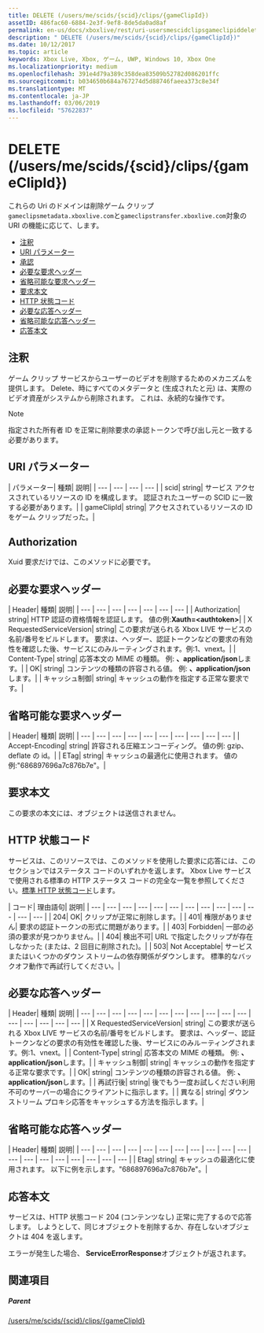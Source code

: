 ```yaml
---
title: DELETE (/users/me/scids/{scid}/clips/{gameClipId})
assetID: 486fac60-6884-2e3f-9ef8-8de5da0ad8af
permalink: en-us/docs/xboxlive/rest/uri-usersmescidclipsgameclipiddelete.html
description: " DELETE (/users/me/scids/{scid}/clips/{gameClipId})"
ms.date: 10/12/2017
ms.topic: article
keywords: Xbox Live, Xbox, ゲーム, UWP, Windows 10, Xbox One
ms.localizationpriority: medium
ms.openlocfilehash: 391e4d79a389c358dea83509b52782d086201ffc
ms.sourcegitcommit: b034650b684a767274d5d88746faeea373c8e34f
ms.translationtype: MT
ms.contentlocale: ja-JP
ms.lasthandoff: 03/06/2019
ms.locfileid: "57622837"
---
```

# <a name="delete-usersmescidsscidclipsgameclipid"></a>DELETE (/users/me/scids/{scid}/clips/{gameClipId})
これらの Uri のドメインは削除ゲーム クリップ`gameclipsmetadata.xboxlive.com`と`gameclipstransfer.xboxlive.com`対象の URI の機能に応じて、します。
 
  * [注釈](#ID4EX)
  * [URI パラメーター](#ID4ECB)
  * [承認](#ID4ENB)
  * [必要な要求ヘッダー](#ID4EYB)
  * [省略可能な要求ヘッダー](#ID4EEE)
  * [要求本文](#ID4ENF)
  * [HTTP 状態コード](#ID4EYF)
  * [必要な応答ヘッダー](#ID4EIAAC)
  * [省略可能な応答ヘッダー](#ID4E2CAC)
  * [応答本文](#ID4E2DAC)
 
<a id="ID4EX"></a>

 
## <a name="remarks"></a>注釈
 
ゲーム クリップ サービスからユーザーのビデオを削除するためのメカニズムを提供します。 Delete、時にすべてのメタデータと (生成されたと元) は、実際のビデオ資産がシステムから削除されます。 これは、永続的な操作です。 

> [!NOTE] 
> 指定された所有者 ID を正常に削除要求の承認トークンで呼び出し元と一致する必要があります。 


  
<a id="ID4ECB"></a>

 
## <a name="uri-parameters"></a>URI パラメーター
 
| パラメーター| 種類| 説明| 
| --- | --- | --- | --- | 
| scid| string| サービス アクセスされているリソースの ID を構成します。 認証されたユーザーの SCID に一致する必要があります。| 
| gameClipId| string| アクセスされているリソースの ID をゲーム クリップだった。| 
  
<a id="ID4ENB"></a>

 
## <a name="authorization"></a>Authorization
 
Xuid 要求だけでは、このメソッドに必要です。
  
<a id="ID4EYB"></a>

 
## <a name="required-request-headers"></a>必要な要求ヘッダー
 
| Header| 種類| 説明| 
| --- | --- | --- | --- | --- | --- | --- | 
| Authorization| string| HTTP 認証の資格情報を認証します。 値の例:<b>Xauth=&lt;authtoken></b>| 
| X RequestedServiceVersion| string| この要求が送られる Xbox LIVE サービスの名前/番号をビルドします。 要求は、ヘッダー、認証トークンなどの要求の有効性を確認した後、サービスにのみルーティングされます。例:1、vnext。| 
| Content-Type| string| 応答本文の MIME の種類。 例: <b>、application/json</b>します。| 
| OK| string| コンテンツの種類の許容される値。 例: <b>、application/json</b>します。| 
| キャッシュ制御| string| キャッシュの動作を指定する正常な要求です。| 
  
<a id="ID4EEE"></a>

 
## <a name="optional-request-headers"></a>省略可能な要求ヘッダー
 
| Header| 種類| 説明| 
| --- | --- | --- | --- | --- | --- | --- | --- | --- | --- | 
| Accept-Encoding| string| 許容される圧縮エンコーディング。 値の例: gzip、deflate の id。| 
| ETag| string| キャッシュの最適化に使用されます。 値の例:"686897696a7c876b7e"。| 
  
<a id="ID4ENF"></a>

 
## <a name="request-body"></a>要求本文
 
この要求の本文には、オブジェクトは送信されません。
  
<a id="ID4EYF"></a>

 
## <a name="http-status-codes"></a>HTTP 状態コード
 
サービスは、このリソースでは、このメソッドを使用した要求に応答には、このセクションではステータス コードのいずれかを返します。 Xbox Live サービスで使用される標準の HTTP ステータス コードの完全な一覧を参照してください。[標準 HTTP 状態コード](../../additional/httpstatuscodes.md)します。
 
| コード| 理由語句| 説明| 
| --- | --- | --- | --- | --- | --- | --- | --- | --- | --- | --- | --- | --- | 
| 204| OK| クリップが正常に削除します。| 
| 401| 権限がありません| 要求の認証トークンの形式に問題があります。| 
| 403| Forbidden| 一部の必須の要求が見つかりません。| 
| 404| 検出不可| URL で指定したクリップが存在しなかった (または、2 回目に削除された)。| 
| 503| Not Acceptable| サービスまたはいくつかのダウン ストリームの依存関係がダウンします。 標準的なバックオフ動作で再試行してください。| 
  
<a id="ID4EIAAC"></a>

 
## <a name="required-response-headers"></a>必要な応答ヘッダー
 
| Header| 種類| 説明| 
| --- | --- | --- | --- | --- | --- | --- | --- | --- | --- | --- | --- | --- | --- | --- | --- | 
| X RequestedServiceVersion| string| この要求が送られる Xbox LIVE サービスの名前/番号をビルドします。 要求は、ヘッダー、認証トークンなどの要求の有効性を確認した後、サービスにのみルーティングされます。例:1、vnext。| 
| Content-Type| string| 応答本文の MIME の種類。 例: <b>、application/json</b>します。| 
| キャッシュ制御| string| キャッシュの動作を指定する正常な要求です。| 
| OK| string| コンテンツの種類の許容される値。 例: <b>、application/json</b>します。| 
| 再試行後| string| 後でもう一度お試しください利用不可のサーバーの場合にクライアントに指示します。| 
| 異なる| string| ダウン ストリーム プロキシ応答をキャッシュする方法を指示します。| 
  
<a id="ID4E2CAC"></a>

 
## <a name="optional-response-headers"></a>省略可能な応答ヘッダー
 
| Header| 種類| 説明| 
| --- | --- | --- | --- | --- | --- | --- | --- | --- | --- | --- | --- | --- | --- | --- | --- | --- | --- | --- | 
| Etag| string| キャッシュの最適化に使用されます。 以下に例を示します。"686897696a7c876b7e"。| 
  
<a id="ID4E2DAC"></a>

 
## <a name="response-body"></a>応答本文
 
サービスは、HTTP 状態コード 204 (コンテンツなし) 正常に完了するので応答します。 しようとして、同じオブジェクトを削除するか、存在しないオブジェクトは 404 を返します。
 
エラーが発生した場合、 **ServiceErrorResponse**オブジェクトが返されます。
  
<a id="ID4EJEAC"></a>

 
## <a name="see-also"></a>関連項目
 
<a id="ID4ELEAC"></a>

 
##### <a name="parent"></a>Parent 

[/users/me/scids/{scid}/clips/{gameClipId}](uri-usersmescidclipsgameclipid.md)

   